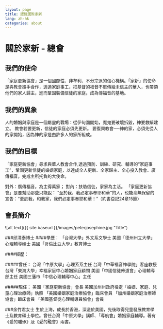 ```yaml
---
layout: page
title: 認識國際家新
lang: zh-hk
categories: about
---
```


關於家新 - 總會
==============

我們的使命
---------

「家庭更新協會」是一個國際性、非牟利、不分宗派的信心機構。「家新」的使命是與教會攜手合作，透過家庭事工，把基督的福音不單傳給未信主的華人，也帶領他們的家人歸主，進而鞏固裝備信徒的家庭，成為傳福音的基地。

我們的異象
----------

人的婚姻與家庭是一個屬靈的戰場：從伊甸園開始，魔鬼要破壞拆毀，神要救贖建立。 
教會若要更新，信徒的家庭必須先更新。 
要復興教會──神的家，必須先從人的家開始，因為神的家是由許多人的家所組成。

我們的目標
----------
「家庭更新協會」尋求與華人教會合作,透過預防、訓練、研究、輔導的“家庭事工”，鞏固更新信徒的婚姻家庭，以達成全人更新、全家歸主、全心投入教會、廣傳福音，完成主所托負的大使命。

對外：廣傳福音，為主得萬家； 
對內：扶助信徒，家家為主活。 
「家庭更新協會」是要幫助那些只能說：
“至於我，我必定事奉耶和華”的人，也能亳無保留的宣告：“至於我，和我家，我們必定事奉耶和華！”（約書亞記24章15節）

會長簡介
-------
![alt text]({{ site.baseurl }}/images/peterjosephine.jpg "Title")

###邱清泰博士 
####學歷： 
「台灣大學」外文系文學士 
美國「德州州立大學」心理輔導碩士 
美國「哥倫比亞大學」教育博士

####經歷：

#####曾任： 
台灣「中原大學」心理系系主任 
台灣「中華褔音神學院」客座教授 
台灣「東海大學」幸褔家庭中心婚姻家庭顧問 
美國「中國信徒佈道會」心理輔導部主任 
美國三藩巿「中信心理輔導中心」主任

#####現任： 
美國「家庭更新協會」會長 
美國加州州政府檢定「婚姻、家庭、兒童心理治療師」執照 
「美國婚姻家庭治療協會」臨床會員 
「加州婚姻家庭治療師協會」臨床會員 
「美國基督徒心理輔導員協會」會員

###余竹君女士
生於上海，成長於香港，深造於美國，先後取得兒童發展教育學士及教育碩士學位。曾任台灣「中原大學」講師、「導航會」婚姻家庭輔導。著有《愛的雕琢》及《愛的融會》兩書。
